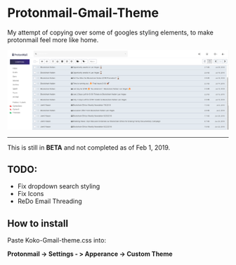 # Protonmail-Gmail-Theme
My attempt of copying over some of googles styling elements, to make protonmail feel more like home.

!["Sample"](https://raw.githubusercontent.com/ksparakis/Protonmail-Gmail-Theme/master/protonmail-gmail-koko-sample.png)

-----

This is still in **BETA** and not completed as of Feb 1, 2019.

## TODO:

- Fix dropdown search styling
- Fix Icons
- ReDo Email Threading

## How to install
Paste Koko-Gmail-theme.css into:

**Protonmail -> Settings - > Apperance -> Custom Theme**

